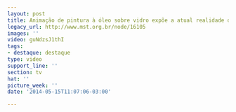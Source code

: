 ```yaml
---
layout: post
title: Animação de pintura à óleo sobre vidro expõe a atual realidade do campo
legacy_url: http://www.mst.org.br/node/16105
images: ''
video: guNdzsJ1thI
tags:
- destaque: destaque
type: video
support_line: ''
section: tv
hat: ''
picture_week: ''
date: '2014-05-15T11:07:06-03:00'

---
```

<p><object width="600" height="500" data="http://www.youtube.com/v/guNdzsJ1thI" type="application/x-shockwave-flash"><param name="src" value="http://www.youtube.com/v/guNdzsJ1thI"></object></p>
